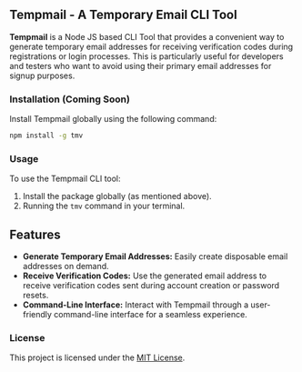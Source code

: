 ## Tempmail - A Temporary Email CLI Tool

**Tempmail** is a Node JS based CLI Tool that provides a convenient way to generate temporary email addresses for receiving verification codes during registrations or login processes. This is particularly useful for developers and testers who want to avoid using their primary email addresses for signup purposes.


### Installation (Coming Soon)

Install Tempmail globally using the following command:

```bash
npm install -g tmv
```


### Usage

To use the Tempmail CLI tool:

1. Install the package globally (as mentioned above).
2. Running the `tmv` command in your terminal.




## Features

* **Generate Temporary Email Addresses:** Easily create disposable email addresses on demand.
* **Receive Verification Codes:** Use the generated email address to receive verification codes sent during account creation or password resets.
* **Command-Line Interface:** Interact with Tempmail through a user-friendly command-line interface for a seamless experience.



### License

This project is licensed under the [MIT License](https://choosealicense.com/licenses/mit/).

